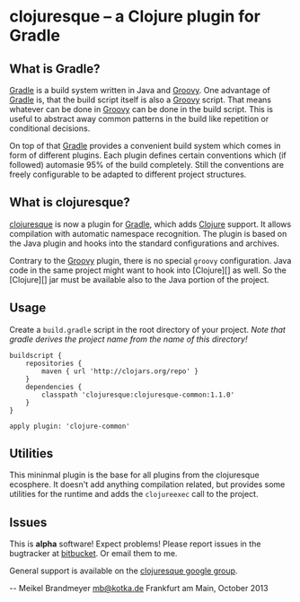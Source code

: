 # clojuresque – a Clojure plugin for Gradle

## What is Gradle?

[Gradle][] is a build system written in Java and [Groovy][]. One advantage
of [Gradle][] is, that the build script itself is also a [Groovy][] script.
That means whatever can be done in [Groovy][] can be done in the build
script. This is useful to abstract away common patterns in the build like
repetition or conditional decisions.

On top of that [Gradle][] provides a convenient build system which comes
in form of different plugins. Each plugin defines certain conventions which
(if followed) automasie 95% of the build completely. Still the conventions
are freely configurable to be adapted to different project structures.

## What is clojuresque?

[clojuresque][cg] is now a plugin for [Gradle][], which adds [Clojure][clj]
support. It allows compilation with automatic namespace recognition. The
plugin is based on the Java plugin and hooks into the standard configurations
and archives.

Contrary to the [Groovy][] plugin, there is no special `groovy` configuration.
Java code in the same project might want to hook into [Clojure][] as well. So
the [Clojure][] jar must be available also to the Java portion of the project.

## Usage

Create a `build.gradle` script in the root directory of your project. *Note
that gradle derives the project name from the name of this directory!*

    buildscript {
        repositories {
            maven { url 'http://clojars.org/repo' }
        }
        dependencies {
            classpath 'clojuresque:clojuresque-common:1.1.0'
        }
    }
    
    apply plugin: 'clojure-common'

## Utilities

This mininmal plugin is the base for all plugins from the clojuresque
ecosphere. It doesn't add anything compilation related, but provides some
utilities for the runtime and adds the `clojureexec` call to the project.

## Issues

This is **alpha** software! Expect problems! Please report issues in the
bugtracker at [bitbucket][bb]. Or email them to me.

General support is available on the [clojuresque google group][cgg].

-- 
Meikel Brandmeyer <mb@kotka.de>
Frankfurt am Main, October 2013

[Gradle]: http://www.gradle.org
[Groovy]: http://groovy.codehaus.org
[clj]:    http://clojure.org
[cg]:     http://bitbucket.org/clojuresque/common
[bb]:     http://bitbucket.org/clojuresque/common/issues
[cgg]:    https://groups.google.com/forum/#!forum/clojuresque
